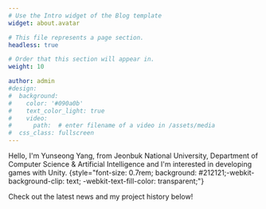 ```yaml
---
# Use the Intro widget of the Blog template
widget: about.avatar

# This file represents a page section.
headless: true

# Order that this section will appear in.
weight: 10

author: admin
#design:
#  background:
#    color: '#090a0b'
#    text_color_light: true
#    video:
#      path:  # enter filename of a video in /assets/media
#  css_class: fullscreen
---
```


Hello, I'm Yunseong Yang, from Jeonbuk National University, Department of Computer Science & Artificial Intelligence and I'm interested in developing games with Unity.
{style="font-size: 0.7rem; background: #212121;-webkit-background-clip: text; -webkit-text-fill-color: transparent;"}

Check out the latest news and my project history below!
